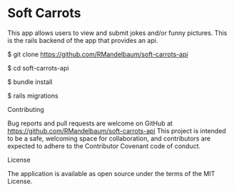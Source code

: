# Soft Carrots

This app allows users to view and submit jokes and/or funny pictures.
This is the rails backend of the app that provides an api.

$ git clone https://github.com/RMandelbaum/soft-carrots-api

$ cd soft-carrots-api

$ bundle install

$ rails migrations

Contributing

Bug reports and pull requests are welcome on GitHub at https://github.com/RMandelbaum/soft-carrots-api This project is intended to be a safe, welcoming space for collaboration, and contributors are expected to adhere to the Contributor Covenant code of conduct.

License

The application is available as open source under the terms of the MIT License.
